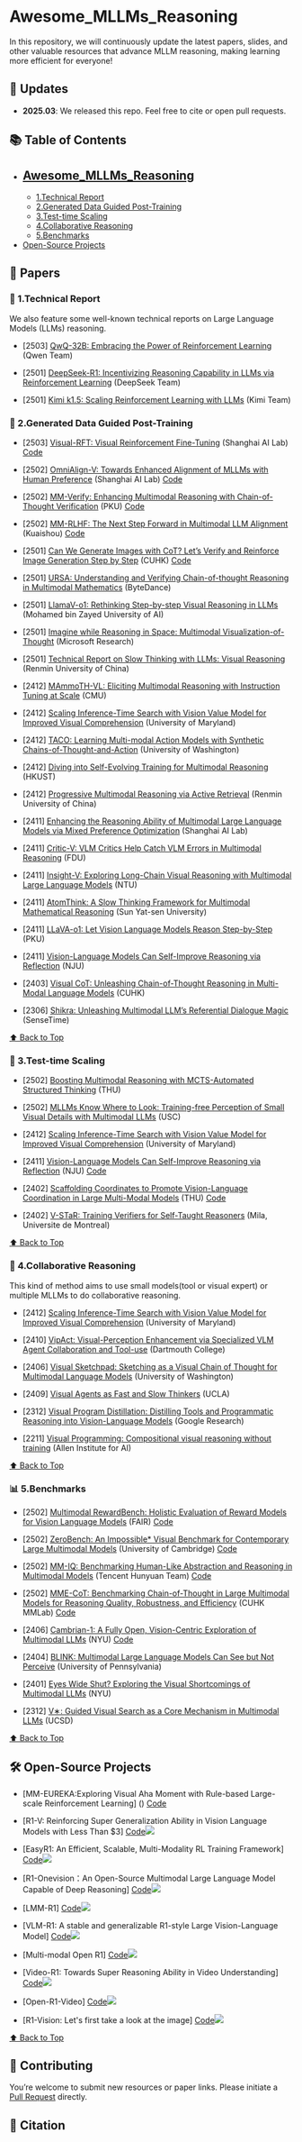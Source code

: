 # Awesome_MLLMs_Reasoning

In this repository, we will continuously update the latest papers, slides, and other valuable resources that advance MLLM reasoning, making learning more efficient for everyone!

<!-- omit in toc -->
## 📢 Updates

- **2025.03**: We released this repo. Feel free to cite or open pull requests.

<!-- omit in toc -->
## 📚 Table of Contents
- [Awesome_MLLMs_Reasoning](#-awesome_mllms_reasoning)
  - 
  - [1.Technical Report](#-1technical-report)
  - [2.Generated Data Guided Post-Training](#-2generated-data-guided-post-training)
  - [3.Test-time Scaling](#-3test-time-scaling)
  - [4.Collaborative Reasoning](#-4collaborative-reasoning)
  - [5.Benchmarks](#-4benchmarks)
- [Open-Source Projects](#️-open-source-projects)



## 📖 Papers

### 📝  1.Technical Report
We also feature some well-known technical reports on Large Language Models (LLMs) reasoning.
* [2503] [QwQ-32B: Embracing the Power of Reinforcement Learning](https://qwenlm.github.io/blog/qwq-32b/) (Qwen Team)
  
* [2501] [DeepSeek-R1: Incentivizing Reasoning Capability in LLMs via Reinforcement Learning](https://arxiv.org/pdf/2501.12948) (DeepSeek Team)

* [2501] [Kimi k1.5: Scaling Reinforcement Learning with LLMs](https://arxiv.org/pdf/2501.12599) (Kimi Team)

### 📌 2.Generated Data Guided Post-Training
* [2503] [Visual-RFT: Visual Reinforcement Fine-Tuning](https://arxiv.org/abs/2503.01785) (Shanghai AI Lab)   [Code](https://github.com/Liuziyu77/Visual-RFT)

* [2502] [OmniAlign-V: Towards Enhanced Alignment of MLLMs with Human Preference](https://arxiv.org/pdf/2502.18411) (Shanghai AI Lab) [Code](https://github.com/PhoenixZ810/OmniAlign-V)

* [2502] [MM-Verify: Enhancing Multimodal Reasoning with Chain-of-Thought Verification](https://arxiv.org/pdf/2502.13383) (PKU) [Code](https://github.com/Aurora-slz/MM-Verify)

* [2502] [MM-RLHF: The Next Step Forward in Multimodal LLM Alignment](https://arxiv.org/pdf/2502.10391) (Kuaishou) [Code](https://github.com/Kwai-YuanQi/MM-RLHF)

* [2501] [Can We Generate Images with CoT? Let’s Verify and Reinforce Image Generation Step by Step](https://arxiv.org/pdf/2501.13926) (CUHK) [Code](https://github.com/ZiyuGuo99/Image-Generation-CoT)

* [2501] [URSA: Understanding and Verifying Chain-of-thought Reasoning in Multimodal Mathematics](https://arxiv.org/pdf/2501.04686) (ByteDance)

* [2501] [LlamaV-o1: Rethinking Step-by-step Visual Reasoning in LLMs](https://arxiv.org/pdf/2501.06186) (Mohamed bin Zayed University of AI)

* [2501] [Imagine while Reasoning in Space: Multimodal Visualization-of-Thought](https://arxiv.org/pdf/2501.07542) (Microsoft Research)

* [2501] [Technical Report on Slow Thinking with LLMs: Visual Reasoning](https://arxiv.org/pdf/2501.01904) (Renmin University of China)

* [2412] [MAmmoTH-VL: Eliciting Multimodal Reasoning with Instruction Tuning at Scale](https://arxiv.org/pdf/2412.05237) (CMU)

* [2412] [Scaling Inference-Time Search with Vision Value Model for Improved Visual Comprehension](https://arxiv.org/pdf/2412.03704) (University of Maryland)

* [2412] [TACO: Learning Multi-modal Action Models with Synthetic Chains-of-Thought-and-Action](https://arxiv.org/pdf/2412.05479) (University of Washington)

* [2412] [Diving into Self-Evolving Training for Multimodal Reasoning](https://arxiv.org/pdf/2412.17451) (HKUST)

* [2412] [Progressive Multimodal Reasoning via Active Retrieval](https://arxiv.org/pdf/2412.14835) (Renmin University of China)

* [2411] [Enhancing the Reasoning Ability of Multimodal Large Language Models via Mixed Preference Optimization](https://arxiv.org/pdf/2411.10442) (Shanghai AI Lab)

* [2411] [Critic-V: VLM Critics Help Catch VLM Errors in Multimodal Reasoning](https://arxiv.org/pdf/2411.18203) (FDU)

* [2411] [Insight-V: Exploring Long-Chain Visual Reasoning with Multimodal Large Language Models](https://arxiv.org/pdf/2411.14432) (NTU)

* [2411] [AtomThink: A Slow Thinking Framework for Multimodal Mathematical Reasoning](https://arxiv.org/pdf/2411.11930) (Sun Yat-sen University)

* [2411] [LLaVA-o1: Let Vision Language Models Reason Step-by-Step](https://arxiv.org/pdf/2411.10440v1) (PKU)

* [2411] [Vision-Language Models Can Self-Improve Reasoning via Reflection](https://arxiv.org/pdf/2411.00855) (NJU) 

* [2403] [Visual CoT: Unleashing Chain-of-Thought Reasoning in Multi-Modal Language Models](https://arxiv.org/pdf/2403.16999) (CUHK)

* [2306] [Shikra: Unleashing Multimodal LLM’s Referential Dialogue Magic](https://arxiv.org/pdf/2306.15195) (SenseTime)

[⬆️ Back to Top](#-table-of-contents)

### 🚀 3.Test-time Scaling
* [2502] [Boosting Multimodal Reasoning with MCTS-Automated Structured Thinking](https://arxiv.org/pdf/2502.02339) (THU)

* [2502] [MLLMs Know Where to Look: Training-free Perception of Small Visual Details with Multimodal LLMs](https://arxiv.org/pdf/2502.17422) (USC)

* [2412] [Scaling Inference-Time Search with Vision Value Model for Improved Visual Comprehension](https://arxiv.org/pdf/2412.03704) (University of Maryland)

* [2411] [Vision-Language Models Can Self-Improve Reasoning via Reflection](https://arxiv.org/pdf/2411.00855) (NJU) [Code](https://github.com/njucckevin/MM-Self-Improve)

* [2402] [Scaffolding Coordinates to Promote Vision-Language Coordination in Large Multi-Modal Models](https://arxiv.org/pdf/2402.12058) (THU) [Code](https://github.com/leixy20/Scaffold)

* [2402] [V-STaR: Training Verifiers for Self-Taught Reasoners](https://arxiv.org/pdf/2402.06457) (Mila, Universite de Montreal)

[⬆️ Back to Top](#-table-of-contents)

### 🚀 4.Collaborative Reasoning
This kind of method aims to use small models(tool or visual expert) or multiple MLLMs to do collaborative reasoning.

* [2412] [Scaling Inference-Time Search with Vision Value Model for Improved Visual Comprehension](https://arxiv.org/pdf/2412.03704) (University of Maryland)

* [2410] [VipAct: Visual-Perception Enhancement via Specialized VLM Agent Collaboration and Tool-use](https://arxiv.org/pdf/2410.16400) (Dartmouth College)

* [2406] [Visual Sketchpad: Sketching as a Visual Chain of Thought for Multimodal Language Models](https://arxiv.org/pdf/2406.09403) (University of Washington)

* [2409] [Visual Agents as Fast and Slow Thinkers](https://openreview.net/pdf?id=ncCuiD3KJQ) (UCLA)

* [2312] [Visual Program Distillation: Distilling Tools and Programmatic Reasoning into Vision-Language Models](https://arxiv.org/pdf/2312.03052) (Google Research)

* [2211] [Visual Programming: Compositional visual reasoning without training](https://arxiv.org/abs/2211.11559) (Allen Institute for AI)

[⬆️ Back to Top](#-table-of-contents)

### 📊 5.Benchmarks

* [2502] [Multimodal RewardBench: Holistic Evaluation of Reward Models for Vision Language Models](https://arxiv.org/pdf/2502.14191) (FAIR) [Code](https://github.com/facebookresearch/multimodal_rewardbench)  

* [2502] [ZeroBench: An Impossible* Visual Benchmark for Contemporary Large Multimodal Models](https://arxiv.org/pdf/2502.09696) (University of Cambridge) [Code](https://zerobench.github.io/)  

* [2502] [MM-IQ: Benchmarking Human-Like Abstraction and Reasoning in Multimodal Models](https://arxiv.org/pdf/2502.00698) (Tencent Hunyuan Team) [Code](https://acechq.github.io/MMIQ-benchmark/)  

* [2502] [MME-CoT: Benchmarking Chain-of-Thought in Large Multimodal Models for Reasoning Quality, Robustness, and Efficiency](https://arxiv.org/pdf/2502.09621) (CUHK MMLab) [Code](https://mmecot.github.io/)

* [2406] [Cambrian-1: A Fully Open, Vision-Centric Exploration of Multimodal LLMs](https://arxiv.org/pdf/2406.16860) (NYU) [Code](https://github.com/cambrian-mllm/cambrian)

* [2404] [BLINK: Multimodal Large Language Models Can See but Not Perceive](https://arxiv.org/pdf/2404.12390) (University of Pennsylvania)

* [2401] [Eyes Wide Shut? Exploring the Visual Shortcomings of Multimodal LLMs](https://arxiv.org/pdf/2401.06209) (NYU) 

* [2312] [V∗: Guided Visual Search as a Core Mechanism in Multimodal LLMs](https://arxiv.org/pdf/2312.14135) (UCSD)

[⬆️ Back to Top](#-table-of-contents)

## 🛠️ Open-Source Projects
* [MM-EUREKA:Exploring Visual Aha Moment with Rule-based Large-scale Reinforcement Learning] () [Code](https://github.com/ModalMinds/MM-EUREKA)

* [R1-V: Reinforcing Super Generalization Ability in Vision Language Models with Less Than $3] [Code](https://github.com/Deep-Agent/R1-V)![](https://img.shields.io/badge/github-2025.02-red)

* [EasyR1: An Efficient, Scalable, Multi-Modality RL Training Framework] [Code](https://github.com/hiyouga/EasyR1)![](https://img.shields.io/badge/github-2025.02-red)  

* [R1-Onevision：An Open-Source Multimodal Large Language Model Capable of Deep Reasoning] [Code](https://github.com/Fancy-MLLM/R1-Onevision)![](https://img.shields.io/badge/github-2025.02-red)  

* [LMM-R1] [Code](https://github.com/TideDra/lmm-r1)![](https://img.shields.io/badge/github-2025.02-red)  

* [VLM-R1: A stable and generalizable R1-style Large Vision-Language Model] [Code](https://github.com/om-ai-lab/VLM-R1)![](https://img.shields.io/badge/github-2025.02-red)  

* [Multi-modal Open R1] [Code](https://github.com/EvolvingLMMs-Lab/open-r1-multimodal)![](https://img.shields.io/badge/github-2025.02-red)  

* [Video-R1: Towards Super Reasoning Ability in Video Understanding] [Code](https://github.com/tulerfeng/Video-R1)![](https://img.shields.io/badge/github-2025.02-red)  

* [Open-R1-Video] [Code](https://github.com/Wang-Xiaodong1899/Open-R1-Video)![](https://img.shields.io/badge/github-2025.02-red)  

* [R1-Vision: Let's first take a look at the image] [Code](https://github.com/yuyq96/R1-Vision)![](https://img.shields.io/badge/github-2025.02-red)


[⬆️ Back to Top](#-table-of-contents)

## 🤝 Contributing

You’re welcome to submit new resources or paper links. Please initiate a [Pull Request](https://github.com/Open-DataFlow/Awesome_MLLMs_Reasoning/pulls) directly.

## 📜 Citation
